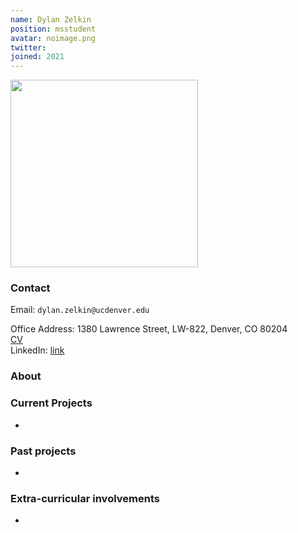 ```yaml
---
name: Dylan Zelkin
position: msstudent
avatar: noimage.png
twitter:
joined: 2021
---
```


<img width="300" src="{{site.baseurl}}/images/people/{{page.avatar}}" data-action="zoom">

### Contact

Email: `dylan.zelkin@ucdenver.edu`<br>

Office Address: 1380 Lawrence Street, LW-822, Denver, CO 80204<br>
<a href="https://drive.google.com/file/d/10t5aT067uo7ksOvmEb1iqdRwyUgdu60-/view?usp=drivesdk"> CV</a><br>
LinkedIn: <a href="https://www.linkedin.com/in/jian-peng-02a8b2159/">link</a>
### About


### Current Projects
- 

### Past projects
- 

### Extra-curricular involvements
- 
